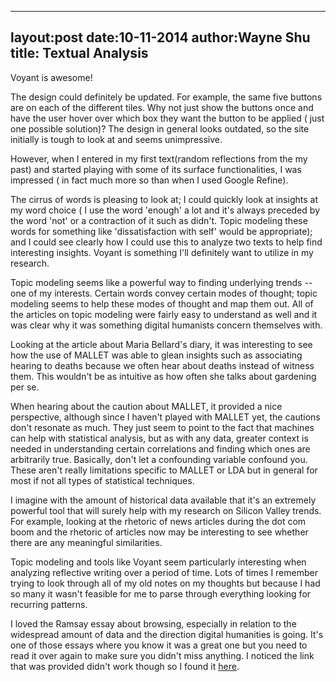 
---
layout:post
date:10-11-2014
author:Wayne Shu
title: Textual Analysis
---

Voyant is awesome!

The design could definitely be updated. For example, the same five buttons are on each of the different tiles. Why not just show the buttons once and have the user hover over which box they want the button to be applied ( just one possible solution)? The design in general looks outdated, so the site initially is tough to look at and seems unimpressive.  

However, when I entered in my first text(random reflections from the my past) and started playing with some of its surface functionalities,  I was impressed ( in fact much more so than when I used Google Refine). 

The cirrus of words is pleasing to look at; I could quickly look at insights at my word choice ( I use the word 'enough' a lot and it's always preceded by the word 'not' or a contraction of it  such as didn't. Topic modeling these words for something like 'dissatisfaction with self' would be appropriate); and I could see clearly how I could use this to analyze two texts to help find interesting insights. Voyant is something I'll definitely want to utilize in my research. 

Topic modeling seems like a powerful way to finding underlying trends --one of my interests. Certain words convey certain modes of thought; topic modeling seems to help these modes of thought and map them out. All of the articles on topic modeling were fairly easy to understand as well and it was clear why it was something digital humanists concern themselves with. 

Looking at the article about Maria Bellard's diary, it was interesting to see how the use of MALLET was able to glean insights such as associating hearing to deaths because we often hear about deaths instead of witness them. This wouldn't be as intuitive as how often she talks about gardening per se. 

When hearing about the caution about MALLET, it provided a nice perspective, although since I haven't played with MALLET yet, the cautions don't resonate as much. They just seem to point to the fact that machines can help with statistical analysis, but as with any data, greater context is needed in understanding certain correlations and finding which ones are arbitrarily true. Basically, don't let a confounding variable confound you. These aren't really limitations specific to MALLET or LDA but in general for most if not all types of statistical techniques. 

I imagine with the amount of historical data available that it's an extremely powerful tool that will surely help with my research on Silicon Valley trends. For example, looking at the rhetoric of news articles during the dot com boom and the rhetoric of articles now may be interesting to see whether there are any meaningful similarities. 

Topic modeling and tools like Voyant seem particularly interesting when analyzing reflective writing over a period of time. Lots of times I remember trying to look through all of my old notes on my thoughts but because I had so many it wasn't feasible for me to parse through everything looking for recurring patterns. 

I loved the Ramsay essay about browsing, especially in relation to the widespread amount of data and the direction digital humanities is going. It's one of those essays where you know it was a great one but you need to read it over again to make sure you didn't miss anything. 
I noticed the link that was provided didn't work though so I found it [here](https://www.scribd.com/doc/215393184/Ramsay-Hermeneutics-of-Screwing-Around).


